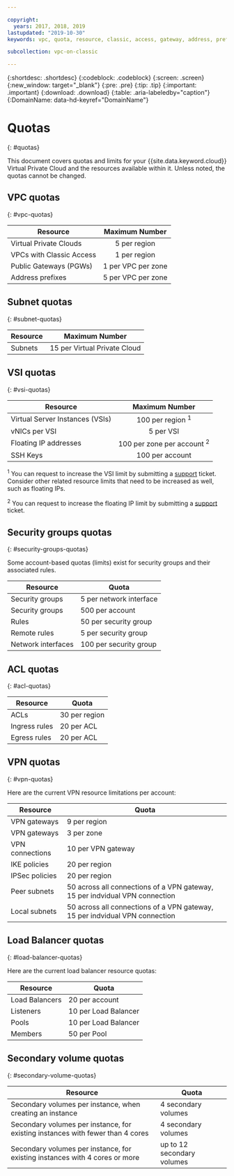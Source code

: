 ```yaml
---

copyright:
  years: 2017, 2018, 2019
lastupdated: "2019-10-30"
keywords: vpc, quota, resource, classic, access, gateway, address, prefix, VSI, vNIC, floating, SSH, key, security, group, rule, remote, peer, ACL, region, ingress, egress, VPN, policies, load balancer, listener, pool, per

subcollection: vpc-on-classic

---
```

{:shortdesc: .shortdesc}
{:codeblock: .codeblock}
{:screen: .screen}
{:new_window: target="_blank"}
{:pre: .pre}
{:tip: .tip}
{:important: .important}
{:download: .download}
{:table: .aria-labeledby="caption"}
{:DomainName: data-hd-keyref="DomainName"}

# Quotas
{: #quotas}

This document covers quotas and limits for your {{site.data.keyword.cloud}} Virtual Private Cloud and the resources available within it. Unless noted, the quotas cannot be changed.

## VPC quotas
{: #vpc-quotas}

|   Resource     | Maximum Number |
| ------- | :------: |
| Virtual Private Clouds | 5 per region|
| VPCs with Classic Access | 1 per region |
| Public Gateways (PGWs) | 1 per VPC per zone |
| Address prefixes | 5 per VPC per zone |

## Subnet quotas
{: #subnet-quotas}

|   Resource     | Maximum Number |
| ------- | :------: |
| Subnets | 15 per Virtual Private Cloud |


## VSI quotas
{: #vsi-quotas}

|   Resource     | Maximum Number |
| ------- | :------: |
| Virtual Server Instances (VSIs) | 100 per region <sup>1</sup> |
| vNICs per VSI | 5 per VSI |
| Floating IP addresses | 100 per zone per account <sup>2</sup> |
| SSH Keys | 100 per account |

<sup>1</sup> You can request to increase the VSI limit by submitting a [support](/docs/vpc-on-classic?topic=vpc-on-classic-getting-help-and-support) ticket. Consider other related resource limits that need to be increased as well, such as floating IPs.

<sup>2</sup> You can request to increase the floating IP limit by submitting a [support](/docs/vpc-on-classic?topic=vpc-on-classic-getting-help-and-support) ticket.

## Security groups quotas
{: #security-groups-quotas}

Some account-based quotas (limits) exist for security groups and their associated rules.

|Resource|Quota|
|--------|-----|
|Security groups|5 per network interface|
|Security groups|500 per account|
|Rules|50 per security group|
|Remote rules |5 per security group|
|Network interfaces|100 per security group|

## ACL quotas
{: #acl-quotas}

|Resource|Quota|
|--------|-----|
|ACLs| 30 per region |
|Ingress rules|20 per ACL |
|Egress rules |20 per ACL |

## VPN quotas
{: #vpn-quotas}

Here are the current VPN resource limitations per account:

|Resource|Quota|
|--------|-----------|
| VPN gateways| 9 per region |
| VPN gateways| 3 per zone |
| VPN connections | 10 per VPN gateway |
| IKE policies | 20 per region |
| IPSec policies | 20 per region |
| Peer subnets | 50 across all connections of a VPN gateway, 15 per indvidual VPN connection |
| Local subnets | 50 across all connections of a VPN gateway, 15 per indvidual VPN connection |

## Load Balancer quotas
{: #load-balancer-quotas}

Here are the current load balancer resource quotas:

|Resource|Quota|
|--------|-----|
| Load Balancers | 20 per account |
| Listeners | 10 per Load Balancer |
| Pools | 10 per Load Balancer |
| Members | 50 per Pool |

## Secondary volume quotas
{: #secondary-volume-quotas}

| Resource | Quota |
|--------|----- |
| Secondary volumes per instance, when creating an instance |  4 secondary volumes |
| Secondary volumes per instance, for existing instances with fewer than 4 cores | 4 secondary volumes |
| Secondary volumes per instance, for existing instances with 4 cores or more | up to 12 secondary volumes |
